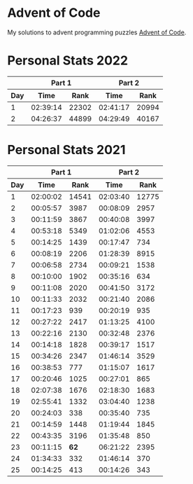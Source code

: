 # Advent of Code
My solutions to advent programming puzzles [Advent of Code](https://adventofcode.com/).

# Personal Stats 2022
<table>
  <thead>
    <tr>
      <th></th>
      <th colspan=2>Part 1</th>
      <th colspan=2>Part 2</th>
    </tr>
    <tr>
      <th>Day</th>
      <th>Time</th>
      <th>Rank</th>
      <th>Time</th>
      <th>Rank</th>
    </tr>
  </thead>
  <tbody>
    <tr>
      <td>1</td>
      <td>02:39:14</td>
      <td>22302</td>
      <td>02:41:17</td>
      <td>20994</td>
    </tr>
    <tr>
      <td>2</td>
      <td>04:26:37</td>
      <td>44899</td>
      <td>04:29:49</td>
      <td>40167</td>
    </tr>
  </tbody>
</table>


# Personal Stats 2021
<table>
  <thead>
    <tr>
      <th></th>
      <th colspan=2>Part 1</th>
      <th colspan=2>Part 2</th>
    </tr>
    <tr>
      <th>Day</th>
      <th>Time</th>
      <th>Rank</th>
      <th>Time</th>
      <th>Rank</th>
    </tr>
  </thead>
  <tbody>
    <tr>
      <td>1</td>
      <td>02:00:02</td>
      <td>14541</td>
      <td>02:03:40</td>
      <td>12775</td>
    </tr>
    <tr>
      <td>2</td>
      <td>00:05:57</td>
      <td>3987</td>
      <td>00:08:09</td>
      <td>2957</td>
    </tr>
    <tr>
      <td>3</td>
      <td>00:11:59</td>
      <td>3867</td>
      <td>00:40:08</td>
      <td>3997</td>
    </tr>
    <tr>
      <td>4</td>
      <td>00:53:18</td>
      <td>5349</td>
      <td>01:02:06</td>
      <td>4553</td>
    </tr>
    <tr>
      <td>5</td>
      <td>00:14:25</td>
      <td>1439</td>
      <td>00:17:47</td>
      <td>734</td>
    </tr>
    <tr>
      <td>6</td>
      <td>00:08:19</td>
      <td>2206</td>
      <td>01:28:39</td>
      <td>8915</td>
    </tr>
    <tr>
      <td>7</td>
      <td>00:06:58</td>
      <td>2734</td>
      <td>00:09:21</td>
      <td>1538</td>
    </tr>
    <tr>
      <td>8</td>
      <td>00:10:00</td>
      <td>1902</td>
      <td>00:35:16</td>
      <td>634</td>
    </tr>
    <tr>
      <td>9</td>
      <td>00:11:08</td>
      <td>2020</td>
      <td>00:41:50</td>
      <td>3172</td>
    </tr>
    <tr>
      <td>10</td>
      <td>00:11:33</td>
      <td>2032</td>
      <td>00:21:40</td>
      <td>2086</td>
    </tr>
    <tr>
      <td>11</td>
      <td>00:17:23</td>
      <td>939</td>
      <td>00:20:19</td>
      <td>935</td>
    </tr>
    <tr>
      <td>12</td>
      <td>00:27:22</td>
      <td>2417</td>
      <td>01:13:25</td>
      <td>4100</td>
    </tr>
    <tr>
      <td>13</td>
      <td>00:22:16</td>
      <td>2130</td>
      <td>00:32:48</td>
      <td>2376</td>
    </tr>
    <tr>
      <td>14</td>
      <td>00:14:18</td>
      <td>1828</td>
      <td>00:39:17</td>
      <td>1517</td>
    </tr>
    <tr>
      <td>15</td>
      <td>00:34:26</td>
      <td>2347</td>
      <td>01:46:14</td>
      <td>3529</td>
    </tr>
    <tr>
      <td>16</td>
      <td>00:38:53</td>
      <td>777</td>
      <td>01:15:07</td>
      <td>1617</td>
    </tr>
    <tr>
      <td>17</td>
      <td>00:20:46</td>
      <td>1025</td>
      <td>00:27:01</td>
      <td>865</td>
    </tr>
    <tr>
      <td>18</td>
      <td>02:07:38</td>
      <td>1676</td>
      <td>02:18:30</td>
      <td>1683</td>
    </tr>
    <tr>
      <td>19</td>
      <td>02:55:41</td>
      <td>1332</td>
      <td>03:04:40</td>
      <td>1238</td>
    </tr>
    <tr>
      <td>20</td>
      <td>00:24:03</td>
      <td>338</td>
      <td>00:35:40</td>
      <td>735</td>
    </tr>
    <tr>
      <td>21</td>
      <td>00:14:59</td>
      <td>1448</td>
      <td>01:19:44</td>
      <td>1845</td>
    </tr>
    <tr>
      <td>22</td>
      <td>00:43:35</td>
      <td>3196</td>
      <td>01:35:48</td>
      <td>850</td>
    </tr>
    <tr>
      <td>23</td>
      <td>00:11:15</td>
      <td><strong>62</strong></td>
      <td>06:21:22</td>
      <td>2395</td>
    </tr>
    <tr>
      <td>24</td>
      <td>01:34:33</td>
      <td>332</td>
      <td>01:46:14</td>
      <td>370</td>
    </tr>
    <tr>
      <td>25</td>
      <td>00:14:25</td>
      <td>413</td>
      <td>00:14:26</td>
      <td>343</td>
    </tr>
  </tbody>
</table>
